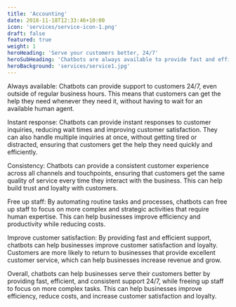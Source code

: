 ```yaml
---
title: 'Accounting'
date: 2018-11-18T12:33:46+10:00
icon: 'services/service-icon-1.png'
draft: false
featured: true
weight: 1
heroHeading: 'Serve your customers better, 24/7'
heroSubHeading: 'Chatbots are always available to provide fast and efficient support, freeing up your team to focus on more complex tasks.'
heroBackground: 'services/service1.jpg'
---
```


Always available: Chatbots can provide support to customers 24/7, even outside of regular business hours. This means that customers can get the help they need whenever they need it, without having to wait for an available human agent.

Instant response: Chatbots can provide instant responses to customer inquiries, reducing wait times and improving customer satisfaction. They can also handle multiple inquiries at once, without getting tired or distracted, ensuring that customers get the help they need quickly and efficiently.

Consistency: Chatbots can provide a consistent customer experience across all channels and touchpoints, ensuring that customers get the same quality of service every time they interact with the business. This can help build trust and loyalty with customers.

Free up staff: By automating routine tasks and processes, chatbots can free up staff to focus on more complex and strategic activities that require human expertise. This can help businesses improve efficiency and productivity while reducing costs.

Improve customer satisfaction: By providing fast and efficient support, chatbots can help businesses improve customer satisfaction and loyalty. Customers are more likely to return to businesses that provide excellent customer service, which can help businesses increase revenue and grow.

Overall, chatbots can help businesses serve their customers better by providing fast, efficient, and consistent support 24/7, while freeing up staff to focus on more complex tasks. This can help businesses improve efficiency, reduce costs, and increase customer satisfaction and loyalty.
